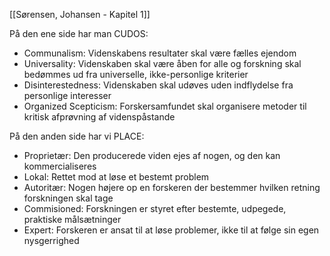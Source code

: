 [[Sørensen, Johansen - Kapitel 1]]

På den ene side har man 
CUDOS:
- Communalism: Videnskabens resultater skal være fælles ejendom
- Universality: Videnskaben skal være åben for alle og forskning skal bedømmes ud fra universelle, ikke-personlige kriterier
- Disinterestedness: Videnskaben skal udøves uden indflydelse fra personlige interesser
- Organized Scepticism: Forskersamfundet skal organisere metoder til kritisk afprøvning af videnspåstande


På den anden side har vi PLACE:
- Proprietær: Den producerede viden ejes af nogen, og den kan kommercialiseres
- Lokal: Rettet mod at løse et bestemt problem
- Autoritær: Nogen højere op en forskeren der bestemmer hvilken retning forskningen skal tage
- Commisioned: Forskningen er styret efter bestemte, udpegede, praktiske målsætninger
- Expert: Forskeren er ansat til at løse problemer, ikke til at følge sin egen nysgerrighed